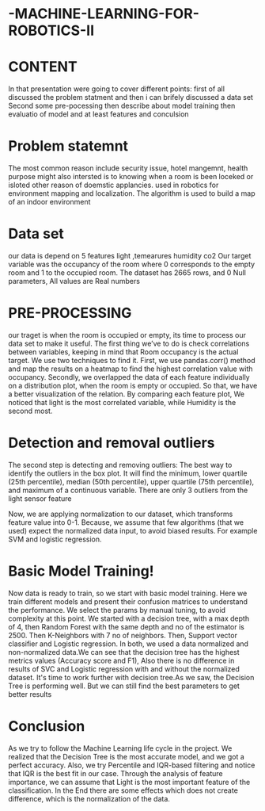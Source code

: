# -MACHINE-LEARNING-FOR-ROBOTICS-II
# CONTENT

In that presentation were going to cover different points:
first of all discussed the problem statment and then i can brifely
discussed a data set
Second some pre-pocessing then describe about model 
training then evaluatio of model and at least features and conculsion

# Problem statemnt
 
The most common reason include security issue, hotel mangemnt, health purpose might also
intersted is to knowing when a room is been loceked or isloted 
other reason of doemstic applancies.
used in robotics for environment mapping and localization. 
The algorithm is used to build a map of an indoor environment 

# Data set

our data is depend on 5 features light ,temearures humidity co2 Our target variable was 
the occupancy of the room where 0 corresponds to the empty room and 1 to the occupied room.
The dataset has 2665 rows, and 0 Null parameters, All values are Real numbers

# PRE-PROCESSING

our traget is when the room is occupied or empty, its time to process our data set to make it
useful. The first thing we’ve to do is check correlations between variables,
keeping in mind that Room occupancy is the actual target. 
We use two techniques to find it. First, 
we use pandas.corr() method and map the results on a heatmap to 
find the highest correlation value with occupancy. 
Secondly, we overlapped the data of each feature individually on a distribution plot,
when the room is empty or occupied. So that, we have a better visualization of the relation.
By comparing each feature plot, We noticed that light is the most correlated variable,
while Humidity is the second most. 

# Detection and removal outliers 

The second step is detecting and removing outliers: 
The best way to identify the outliers in the box plot. 
It will find the minimum, lower quartile (25th percentile), 
median (50th percentile), upper quartile (75th percentile), 
and maximum of a continuous variable. 
There are only 3 outliers from the light sensor feature

Now, we are applying normalization to our dataset,
which transforms feature value into 0-1. 
Because, we assume that few algorithms (that we used)
expect the normalized data input, to avoid biased results. 
For example SVM and logistic regression.

# Basic Model Training!
Now data is ready to train,  so we start with basic model training. 
Here we train different models and present their confusion matrices to understand the performance. 
We select the params by manual tuning, to avoid complexity at this point. 
We started with a decision tree, with a max depth of 4, then Random Forest with the same depth and no of the estimator is  2500.
Then K-Neighbors with 7 no of neighbors. Then, Support vector classifier and Logistic regression. 
In both, we used a data normalized and non-normalized data.We can see that the decision tree has the highest metrics values (Accuracy score and F1), Also there is no difference in results of SVC and Logistic regression with and without the normalized dataset. It's time to work further with decision tree.As we saw, the Decision Tree is performing well. But we can still find the best parameters to get better results

# Conclusion


As we try to follow the Machine Learning life cycle in the project. We realized that the Decision Tree is the most accurate model, and we got a perfect accuracy. Also, we try Percentile and IQR-based filtering and notice that IQR is the best fit in our case. Through the analysis of feature importance, we can assume that Light is the most important feature of the classification. In the End there are some effects which does not create difference, which is the normalization of the data.


